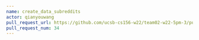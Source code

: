 ```yaml
---
name: create_data_subreddits
actor: qianyouwang
pull_request_url: https://github.com/ucsb-cs156-w22/team02-w22-5pm-3/pull/34
pull_request_num: 34
---
```


